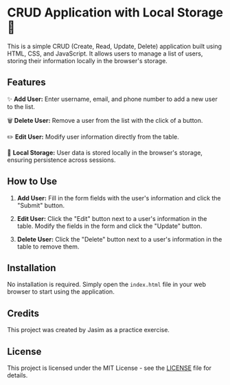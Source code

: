 # CRUD Application with Local Storage 📝

This is a simple CRUD (Create, Read, Update, Delete) application built using HTML, CSS, and JavaScript. It allows users to manage a list of users, storing their information locally in the browser's storage.

## Features

✨ **Add User:** Enter username, email, and phone number to add a new user to the list.

🗑️ **Delete User:** Remove a user from the list with the click of a button.

✏️ **Edit User:** Modify user information directly from the table.

📄 **Local Storage:** User data is stored locally in the browser's storage, ensuring persistence across sessions.

## How to Use

1. **Add User:** Fill in the form fields with the user's information and click the "Submit" button.

2. **Edit User:** Click the "Edit" button next to a user's information in the table. Modify the fields in the form and click the "Update" button.

3. **Delete User:** Click the "Delete" button next to a user's information in the table to remove them.

## Installation

No installation is required. Simply open the `index.html` file in your web browser to start using the application.

## Credits

This project was created by Jasim as a practice exercise.

## License

This project is licensed under the MIT License - see the [LICENSE](LICENSE) file for details.
